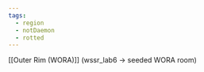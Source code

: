 ```yaml
---
tags:
  - region
  - notDaemon
  - rotted
---
```

[[Outer Rim (WORA)]] (wssr_lab6 -> seeded WORA room)